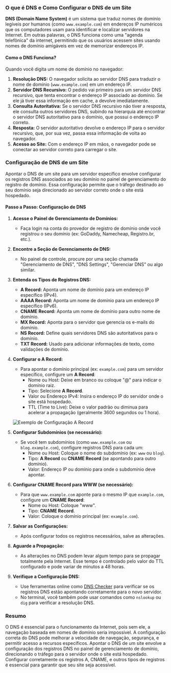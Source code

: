 ### O que é DNS e Como Configurar o DNS de um Site

**DNS (Domain Name System)** é um sistema que traduz nomes de domínio legíveis por humanos (como `www.example.com`) em endereços IP numéricos que os computadores usam para identificar e localizar servidores na Internet. Em outras palavras, o DNS funciona como uma "agenda telefônica" da internet, permitindo que os usuários acessem sites usando nomes de domínio amigáveis em vez de memorizar endereços IP.

#### **Como o DNS Funciona?**

Quando você digita um nome de domínio no navegador:

1. **Resolução DNS:** O navegador solicita ao servidor DNS para traduzir o nome de domínio (`www.example.com`) em um endereço IP.
2. **Servidor DNS Recursivo:** O pedido vai primeiro para um servidor DNS recursivo, que tenta encontrar o endereço IP associado ao domínio. Se ele já tiver essa informação em cache, a devolve imediatamente.
3. **Consulta Autoritativa:** Se o servidor DNS recursivo não tiver a resposta, ele consulta outros servidores DNS, subindo na hierarquia até encontrar o servidor DNS autoritativo para o domínio, que possui o endereço IP correto.
4. **Resposta:** O servidor autoritativo devolve o endereço IP para o servidor recursivo, que, por sua vez, passa essa informação de volta ao navegador.
5. **Acesso ao Site:** Com o endereço IP em mãos, o navegador pode se conectar ao servidor correto para carregar o site.

### **Configuração de DNS de um Site**

Apontar o DNS de um site para um servidor específico envolve configurar os registros DNS associados ao seu domínio no painel de gerenciamento do registro de domínio. Essa configuração permite que o tráfego destinado ao seu domínio seja direcionado ao servidor correto onde o site está hospedado.

#### **Passo a Passo: Configuração de DNS**

1. **Acesse o Painel de Gerenciamento de Domínios:**
   - Faça login na conta do provedor de registro de domínio onde você registrou o seu domínio (ex: GoDaddy, Namecheap, Registro.br, etc.).

2. **Encontre a Seção de Gerenciamento de DNS:**
   - No painel de controle, procure por uma seção chamada "Gerenciamento de DNS", "DNS Settings", "Gerenciar DNS" ou algo similar.

3. **Entenda os Tipos de Registros DNS:**
   - **A Record:** Aponta um nome de domínio para um endereço IP específico (IPv4).
   - **AAAA Record:** Aponta um nome de domínio para um endereço IP específico (IPv6).
   - **CNAME Record:** Aponta um nome de domínio para outro nome de domínio.
   - **MX Record:** Aponta para o servidor que gerencia os e-mails do domínio.
   - **NS Record:** Define quais servidores DNS são autoritativos para o domínio.
   - **TXT Record:** Usado para adicionar informações de texto, como validações de domínio.

4. **Configurar o **A Record**:**
   - Para apontar o domínio principal (ex: `example.com`) para um servidor específico, configure um **A Record**:
     - Nome ou Host: Deixe em branco ou coloque "@" para indicar o domínio raiz.
     - Tipo: Selecione **A Record**.
     - Valor ou Endereço IPv4: Insira o endereço IP do servidor onde o site está hospedado.
     - TTL (Time to Live): Deixe o valor padrão ou diminua para acelerar a propagação (geralmente 3600 segundos ou 1 hora).

   ![Exemplo de Configuração A Record](https://example.com/path-to-a-record-configuration-graphic)

5. **Configurar Subdomínios (se necessário):**
   - Se você tem subdomínios (como `www.example.com` ou `blog.example.com`), configure registros DNS para cada um:
     - Nome ou Host: Coloque o nome do subdomínio (ex: `www` ou `blog`).
     - Tipo: **A Record** ou **CNAME Record** (se apontando para outro domínio).
     - Valor: Endereço IP ou domínio para onde o subdomínio deve apontar.

6. **Configurar **CNAME Record** para WWW (se necessário):**
   - Para que `www.example.com` aponte para o mesmo IP que `example.com`, configure um **CNAME Record**:
     - Nome ou Host: Coloque "www".
     - Tipo: **CNAME Record**.
     - Valor: Coloque o domínio principal (ex: `example.com`).

7. **Salvar as Configurações:**
   - Após configurar todos os registros necessários, salve as alterações.

8. **Aguarde a Propagação:**
   - As alterações no DNS podem levar algum tempo para se propagar totalmente pela Internet. Esse tempo é controlado pelo valor do TTL configurado e pode variar de minutos a 48 horas.

9. **Verifique a Configuração DNS:**
   - Use ferramentas online como [DNS Checker](https://dnschecker.org) para verificar se os registros DNS estão apontando corretamente para o novo servidor.
   - No terminal, você também pode usar comandos como `nslookup` ou `dig` para verificar a resolução DNS.

### **Resumo**

O DNS é essencial para o funcionamento da Internet, pois sem ele, a navegação baseada em nomes de domínio seria impossível. A configuração correta do DNS pode melhorar a velocidade de navegação, segurança, e permitir acesso a recursos específicos. Apontar o DNS de um site envolve a configuração dos registros DNS no painel de gerenciamento de domínio, direcionando o tráfego para o servidor onde o site está hospedado. Configurar corretamente os registros A, CNAME, e outros tipos de registros é essencial para garantir que seu site seja acessível.